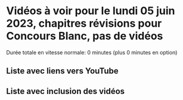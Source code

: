 
# Vidéos à voir pour le lundi 05 juin 2023, chapitres révisions pour Concours Blanc, pas de vidéos

Durée totale en vitesse normale: 0 minutes (plus 0 minutes en option)

## Liste avec liens vers YouTube


## Liste avec inclusion des vidéos

